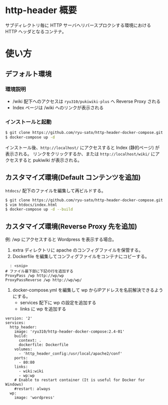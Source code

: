 # http-header 概要

サブディレクトリ毎に HTTP サーバへリバースプロクシする環境における HTTP ヘッダとなるコンテナ。

# 使い方

## デフォルト環境

### 環境説明

- /wiki 配下へのアクセスは `ryu310/pukiwiki-plus` へ Reverse Proxy される
- Index ページは /wiki へのリンクが表示される

### インストールと起動
```sh
$ git clone https://github.com/ryu-sato/http-header-docker-compose.git && cd http-header-docker-compose
$ docker-compose up -d
```

インストール後、`http://localhost/` にアクセスすると Index (静的ページ) が表示される。
リンクをクリックするか、または `http://localhost/wiki/` にアクセスすると pukiwiki が表示される。

## カスタマイズ環境(Default コンテンツを追加)

`htdocs/` 配下のファイルを編集して再ビルドする。

```sh
$ git clone https://github.com/ryu-sato/http-header-docker-compose.git && cd http-header-docker-compose
$ vim htdocs/index.html
$ docker-compose up -d --build
```

## カスタマイズ環境(Reverse Proxy 先を追加)

例: /wp にアクセスすると Wordpress を表示する場合。

1. extra ディレクトリに apache のコンフィグファイルを保管する。
1. Dockerfile を編集してコンフィグファイルをコンテナにコピーする。
```text
  : <snip>
# ファイル最下部に下記の行を追加する
ProxyPass /wp http://wp/wp
ProxyPassReverse /wp http://wp/wp/
```
1. docker-compose.yml を編集して wp からIPアドレスを名前解決できるようにする。
    - services 配下に wp の設定を追加する
    - links に wp を追加する
```
version: '2'
services:
  http_header:
    image: 'ryu310/http-header-docker-compose:2.4-01'
    build:
      context: .
      dockerfile: Dockerfile
    volumes:
      - 'http_header_config:/usr/local/apache2/conf'
    ports:
      - 80:80
    links:
      - wiki:wiki
      - wp:wp
    # Enable to restart container (It is useful for Docker for Windows)
    #restart: always
  wp:
    image: 'wordpress'
```
